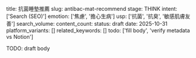 title: 抗菌睡墊推薦
slug: antibac-mat-recommend
stage: THINK
intent: ['Search (SEO)']
emotion: ['焦慮', '擔心生病']
usp: ['抗菌', '抗臭', '敏感肌膚友善']
search_volume: 
content_count: 
status: draft
date: 2025-10-31
platform_variants: []
related_keywords: []
todo: ['fill body', 'verify metadata vs Notion']

TODO: draft body
